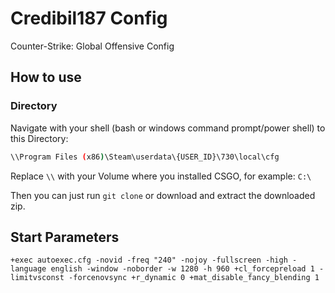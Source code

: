 # Credibil187 Config
Counter-Strike: Global Offensive Config

## How to use

### Directory

Navigate with your shell (bash or windows command prompt/power shell) to this Directory:

```bash
\\Program Files (x86)\Steam\userdata\{USER_ID}\730\local\cfg
```

Replace `\\` with your Volume where you installed CSGO, for example: `C:\` 


Then you can just run `git clone` or download and extract the downloaded zip.

## Start Parameters

```
+exec autoexec.cfg -novid -freq "240" -nojoy -fullscreen -high -language english -window -noborder -w 1280 -h 960 +cl_forcepreload 1 -limitvsconst -forcenovsync +r_dynamic 0 +mat_disable_fancy_blending 1
```
